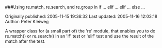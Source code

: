 ###Using re.match, re.search, and re.group in if ... elif ... elif ... else ...

Originally published: 2005-11-15 19:36:32
Last updated: 2005-11-16 12:03:18
Author: Peter Kleiweg

A wrapper class for (a small part of) the 're' module, that enables you to do re.match() or re.search() in an 'if' test or 'elif' test and use the result of the match after the test.
